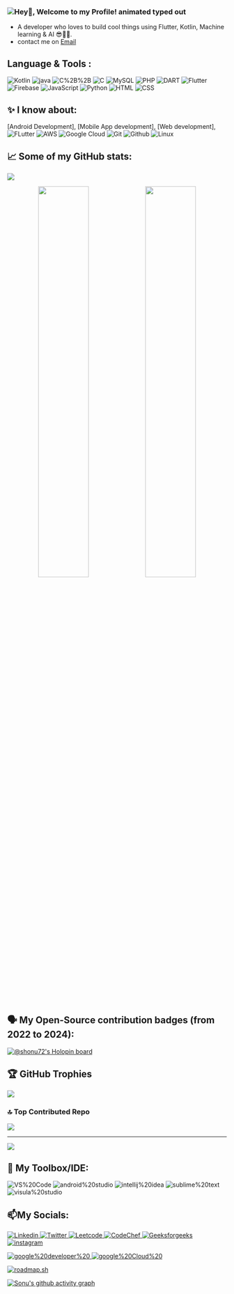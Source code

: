 ### <img src="https://readme-typing-svg.demolab.com?font=Operator+Mono&size=37&duration=2800&pause=2000&color=FAFAFA&center=false&width=940&height=50&lines=Hey+Welcome+to+my+Github+Profile!" align="middle" alt=" Hey👋, Welcome to my Profile! animated typed out">

- A developer who loves to build cool things using Flutter, Kotlin, Machine learning & AI 😎🧑‍💻.
- contact me on [Email](sonu.shour77@gmail.com)

## Language & Tools :

![Kotlin](https://img.shields.io/badge/Kotlin-0095D5?&style=for-the-badge&logo=kotlin&logoColor=white)
![java](https://img.shields.io/badge/-java-black?logo=Java&logoColor=f95704&style=for-the-badge)
![C%2B%2B](https://img.shields.io/badge/-C%2B%2B-white?logo=C%2B%2B&logoColor=blue&style=for-the-badge)
![C](https://img.shields.io/badge/-C%20Language-black?logo=Codio&style=for-the-badge)
![MySQL](https://img.shields.io/badge/MySQL-00000F?style=for-the-badge&logo=mysql&logoColor=white)
![PHP](https://img.shields.io/badge/PHP-777BB4?style=for-the-badge&logo=php&logoColor=white)
![DART](https://img.shields.io/badge/Dart-0175C2?style=for-the-badge&logo=dart&logoColor=white)
![Flutter](https://img.shields.io/badge/Flutter-02569B?style=for-the-badge&logo=flutter&logoColor=white)
![Firebase](https://img.shields.io/badge/firebase-%23039BE5.svg?style=for-the-badge&logo=firebase)
![JavaScript](https://img.shields.io/badge/-JavaScript-ffc700?logo=JavaScript&logoColor=black&style=for-the-badge)
![Python](https://img.shields.io/badge/-Python-ffc700?logo=Python&logoColor=2e8517&style=for-the-badge)
![HTML](https://img.shields.io/badge/HTML5-E34F26?style=for-the-badge&logo=html5&logoColor=white)
![CSS](https://img.shields.io/badge/CSS3-1572B6?style=for-the-badge&logo=css3&logoColor=white)

## ✨ I know about:

[Android Development],
[Mobile App development],
[Web development],
![FLutter](https://img.shields.io/badge/Flutter-02569B?style=for-the-badge&logo=flutter&logoColor=white)
![AWS](https://img.shields.io/badge/Amazon_AWS-232F3E?style=for-the-badge&logo=amazon-aws&logoColor=white)
![Google Cloud](https://img.shields.io/badge/Google_Cloud-4285F4?style=for-the-badge&logo=google-cloud&logoColor=white)
![Git](https://img.shields.io/badge/-Git-white?logo=Git&logoColor=f01313&style=for-the-badge)
![Github](https://img.shields.io/badge/-Github-black?logo=GitHub&logoColor=white&style=for-the-badge)
![Linux](https://img.shields.io/badge/-Linux-darkcyan?logo=Linux&logoColor=black&style=for-the-badge)

## 📈 Some of my GitHub stats:

![](https://komarev.com/ghpvc/?username=Shonu72-hash&style=flat-square)
<p align="center">
  <img width="48%" src="https://github-readme-stats.vercel.app/api?username=Shonu72&count_private=true&show_icons=true&theme=tokyonight" />
  <img width="48%" src="https://streak-stats.demolab.com/?user=Shonu72&theme=tokyonight"/>
</p>

## 🗣️ My Open-Source contribution badges (from 2022 to 2024):

[![@shonu72's Holopin board](https://holopin.me/shonu72)](https://holopin.io/@shonu72)

## 🏆 GitHub Trophies
![](https://github-profile-trophy.vercel.app/?username=shonu72&theme=radical&no-frame=false&no-bg=true&margin-w=4)

### 🔝 Top Contributed Repo
![](https://github-contributor-stats.vercel.app/api?username=shonu72&limit=5&theme=dark&combine_all_yearly_contributions=true)

---
[![](https://visitcount.itsvg.in/api?id=shonu72&icon=0&color=0)](https://visitcount.itsvg.in)

<!-- Proudly created with GPRM ( https://gprm.itsvg.in ) -->

## 🧰 My Toolbox/IDE:

![VS%20Code](https://img.shields.io/badge/-VS%20Code-black?logo=Visual%20Studio%20Code&logoColor=059df4&style=for-the-badge)
![android%20studio](https://img.shields.io/badge/Android_Studio-3DDC84?style=for-the-badge&logo=android-studio&logoColor=white)
![intellij%20idea](https://img.shields.io/badge/-intellij%20idea%20ultimate-black?logo=IntelliJ%20IDEA&logoColor=dc14d0&style=for-the-badge)
![sublime%20text](https://img.shields.io/badge/sublime_text-%23575757.svg?&style=for-the-badge&logo=sublime-text&logoColor=important)
![visula%20studio](https://img.shields.io/badge/Visual_Studio-5C2D91?style=for-the-badge&logo=visual%20studio&logoColor=white)

## 📫My Socials:

<a href="https://www.linkedin.com/in/sonu7250/">
<img alt="Linkedin" src="https://img.shields.io/badge/LinkedIn-0077B5?style=for-the-badge&logo=linkedin&logoColor=white">
 </a>
 <a href="https://twitter.com/KushwahaShonu">
<img alt="Twitter" src="https://img.shields.io/badge/-Twitter-blue?logo=Twitter&logoColor=white&style=for-the-badge"> </a>
 <a href="https://leetcode.com/shonu72/">
<img alt="Leetcode" src="https://img.shields.io/badge/-LeetCode-FFA116?style=for-the-badge&logo=LeetCode&logoColor=black"> </a>
<a href="https://www.codechef.com/users/shour77">
<img alt="CodeChef" src="https://img.shields.io/badge/CodeChef-5B4638.svg?style=for-the-badge&logo=CodeChef&logoColor=white">
 </a>
 <a href="https://auth.geeksforgeeks.org/user/shourya7250">
<img alt="Geeksforgeeks" src="https://img.shields.io/badge/GeeksforGeeks-gray?style=for-the-badge&logo=geeksforgeeks&logoColor=35914c">
 </a>
<a href="https://www.instagram.com/its_zero_one/">
<img alt="instagram" src="https://img.shields.io/badge/Instagram-E4405F?style=for-the-badge&logo=instagram&logoColor=white"></a>

<a href = "https://developers.google.com/profile/u/117406083765912123213"><img alt="google%20developer%20" src="https://img.shields.io/badge/-google%20developer%20-f35902?logo=Google%20Search%20Console&logoColor=white&style=for-the-badge">
</a>
<a href = "https://www.cloudskillsboost.google/public_profiles/55b01759-2766-4676-bf85-452c10f2a429"><img alt="google%20Cloud%20" src="https://img.shields.io/badge/GoogleCloud-%234285F4.svg?style=for-the-badge&logo=google-cloud&logoColor=white">
</a>

[![roadmap.sh](https://roadmap.sh/card/wide/6769035770129741a8b41125?variant=dark&roadmaps=golang)](https://roadmap.sh)

[![Sonu's github activity graph](https://github-readme-activity-graph.vercel.app/graph?username=Shonu72&theme=dracula)](https://github.com/Shonu72/github-readme-activity-graph)

	
	
